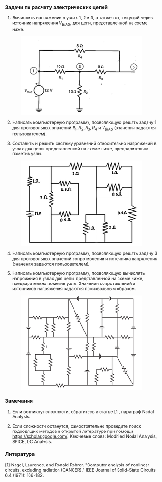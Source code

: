 ### Задачи по расчету электрических цепей

1.	Вычислить напряжение в узлах 1, 2 и 3, а также ток, текущий через источник 
напряжения $V_{BIAS}$, для цепи, представленной на схеме ниже.

<p align="center">
  <img src="./images/cirim1.png" width=400>
</p>

2.	Написать компьютерную программу, позволяющую решать задачу 1 для 
произвольных значений $R_1, R_2, R_3, R_4$ и $V_{BIAS}$ (значения задаются 
пользователем).

3.	Составить и решить систему уравнений относительно напряжений в узлах для 
цепи, представленной на схеме ниже, предварительно пометив узлы.

<p align="center">
  <img src="./images/cirim2.png" width=400>
</p>

4.	Написать компьютерную программу, позволяющую решать задачу 3 для 
произвольных значений сопротивлений и источника напряжения (значения задаются 
пользователем).

5.	Написать компьютерную программу, позволяющую вычислять напряжения в узлах 
для цепи, представленной на схеме ниже, предварительно пометив узлы. Значения 
сопротивлений и источников напряжения задаются произвольным образом.

<p align="center">
  <img src="./images/cirim3.png" width=400>
</p>


### Замечания

1. Если возникнут сложности, обратитесь к статье [1], параграф Nodal Analysis.

2.	Если сложности останутся, самостоятельно проведите поиск подходящих методов 
в открытой литературе при помощи https://scholar.google.com/. Ключевые слова: 
Modified Nodal Analysis, SPICE, DC Analysis.

### Литература

[1] Nagel, Laurence, and Ronald Rohrer. "Computer analysis of nonlinear 
circuits, excluding radiation (CANCER)." IEEE Journal of Solid-State Circuits 
6.4 (1971): 166-182.